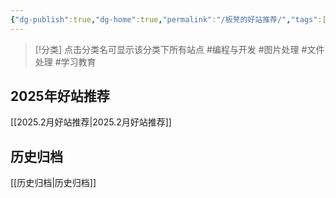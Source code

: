 ```yaml
---
{"dg-publish":true,"dg-home":true,"permalink":"/板凳的好站推荐/","tags":["gardenEntry"],"dgPassFrontmatter":true,"noteIcon":"","updated":"2025-02-27T16:02:51.058+08:00"}
---
```



> [!分类]
> 点击分类名可显示该分类下所有站点
>  #编程与开发 #图片处理 #文件处理 #学习教育 

## 2025年好站推荐
[[2025.2月好站推荐\|2025.2月好站推荐]]

## 历史归档
[[历史归档\|历史归档]]